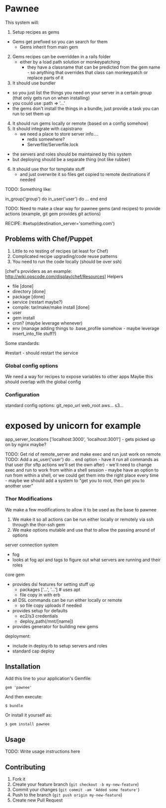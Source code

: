 # Pawnee

This system will:

1) Setup recipes as gems
  - Gems get prefixed so you can search for them
	- Gems inherit from main gem
2) Gems recipes can be overridden in a rails folder
	- either by a load path solution or monkeypatching
	  - they have a classname that can be predicted from the gem name
			- so anything that overrides that class can monkeypatch or replace parts of it
3) It should use bundler
  - so you just list the things you need on your server in a certain group (that only gets run on when installing)
  - you could use :path => '...'
  - the gems don't install the things in a bundle, just provide a task you can run to set them up
4) It should run gems locally or remote (based on a config somehow)
5) It should integrate with capistrano
	- we need a place to store server info....
		- redis somewhere?
		- Serverfile/Serverfile.lock
  - the servers and roles should be maintained by this system
  - but deploying should be a separate thing (not like rubber)
6) It should use thor for template stuff
	- and just overwrite it so files get copied to remote destinations if needed
	
	
	
TODO: Something like:

in_group('group') do
	in_user('user') do
		...
	end
end

TODO: Need to make a clear way for pawnee gems (and recipes) to provide actions (example, git gem provides git actions)


RECIPE:
#setup(destination_server='something.com')


Problems with Chef/Puppet
-------------------------

1) Little to no testing of recipes (at least for Chef)
2) Complicated recipe upgrading/code reuse patterns
3) You need to run the code locally (should be over ssh)

[chef's providers as an example: http://wiki.opscode.com/display/chef/Resources]
Helpers
- file [done]
- directory [done]
- package [done]
- service (restart maybe?)
- compile: tar/make/make install [done]
- user
- gem install
- cron? (maybe leverage whenever)
- env (manage adding things to .base_profile somehow - maybe leverage insert_into_file stuff?)


Some standards:

#restart - should restart the service

### Global config options
We need a way for recipes to expose variables to other apps
Maybe this should overlap with the global config


### Configuration

standard config options:
git_repo_url
web_root
aws...
s3...

# exposed by unicorn for example
app_server_locations ['localhost:3000', 'localhost:3001'] - gets picked up on by nginx maybe?



TODO: Get rid of remote_server and make exec and run just work on remote
TODO: Add a as_user('user') do .. end option
				- have it run all commands as that user (for sftp actions we'll set the own after)
				- we'll need to change exec and run to work from within a shell session
					- maybe have an option to run from within a shell, or we could get them into the right place every time
				- maybe we should add a system to "get you to root, then get you to another user"





### Thor Modifications
We make a few modifications to allow it to be used as the base to pawnee
1) We make it so all actions can be run either locally or remotely via ssh through the thor-ssh gem
2) We make options mutable and use that to allow the passing around of options




server connection system
  - fog
  - looks at fog api and tags to figure out what servers are running and their roles

core gem
  - provides dsl features for setting stuff up
    - packages ['...', '...']  # uses apt
    - file copy in with erb
  - all DSL commands can be run either locally or remote
    - so file copy uploads if needed
  - provides setup for defaults
    - ec2/s3 credentials
    - deploy_path(/mnt/[name])
  - provides generator for building new gems

deployment:
  - include in deploy.rb to setup servers and roles
  - standard cap deploy











## Installation

Add this line to your application's Gemfile:

    gem 'pawnee'

And then execute:

    $ bundle

Or install it yourself as:

    $ gem install pawnee

## Usage

TODO: Write usage instructions here

## Contributing

1. Fork it
2. Create your feature branch (`git checkout -b my-new-feature`)
3. Commit your changes (`git commit -am 'Added some feature'`)
4. Push to the branch (`git push origin my-new-feature`)
5. Create new Pull Request
